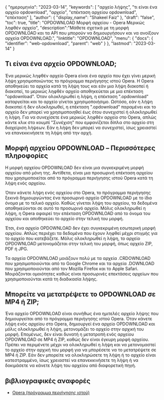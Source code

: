 {
"ημερομηνία": "2023-03-14",
  "keywords": [
"αρχείο λήψης",
"τι είναι ένα αρχείο opdownload",
"αρχείο",
"επέκταση αρχείου opdownload",
"επέκταση"
],
  "author": {
"display_name": "Shakeel Faiz"
},
"draft": "false",
"toc": true,
"title": "OPDOWNLOAD Μορφή αρχείου - Opera Μερικώς ληφθέν αρχείο",
  "description":"Μάθετε σχετικά με τη μορφή OPDOWNLOAD και τα API που μπορούν να δημιουργήσουν και να ανοίξουν αρχεία OPDOWNLOAD.",
"linktitle": "OPDOWNLOAD",
  "menu": {
    "docs": {
      "identifier": "web-opdownload",
      "parent": "web"
}
},
"lastmod": "2023-03-14"
}

## Τι είναι ένα αρχείο OPDOWNLOAD;

Ένα μερικώς ληφθέν αρχείο Opera είναι ένα αρχείο που έχει γίνει μερική λήψη χρησιμοποιώντας το πρόγραμμα περιήγησης ιστού Opera. Η Opera αποθηκεύει τα αρχεία κατά τη λήψη τους και εάν μια λήψη διακοπεί ή διακοπεί, το μερικώς ληφθέν αρχείο αποθηκεύεται με μια επέκταση "opdownload". Όταν ολοκληρωθεί η λήψη, η επέκταση ".opdownload" καταργείται και το αρχείο γίνεται χρησιμοποιήσιμο. Ωστόσο, εάν η λήψη διακοπεί ή δεν ολοκληρωθεί, η επέκταση ".opdownload" παραμένει και το αρχείο δεν μπορεί να χρησιμοποιηθεί έως ότου συνεχιστεί ή ολοκληρωθεί η λήψη. Για να συνεχίσετε ένα μερικώς ληφθέν αρχείο στο Opera, απλώς κάντε κλικ στο κουμπί "Συνέχιση" που εμφανίζεται δίπλα στο αρχείο στη διαχείριση λήψεων. Εάν η λήψη δεν μπορεί να συνεχιστεί, ίσως χρειαστεί να επανεκκινήσετε τη λήψη από την αρχή.

## Μορφή αρχείου OPDOWNLOAD – Περισσότερες πληροφορίες

Η μορφή αρχείου OPDOWNLOAD δεν είναι μια συγκεκριμένη μορφή αρχείου από μόνη της. Αντίθετα, είναι μια προσωρινή επέκταση αρχείου που χρησιμοποιείται από το πρόγραμμα περιήγησης ιστού Opera κατά τη λήψη ενός αρχείου.

Όταν κάνετε λήψη ενός αρχείου στο Opera, το πρόγραμμα περιήγησης ξεκινά δημιουργώντας ένα προσωρινό αρχείο OPDOWNLOAD με το ίδιο όνομα με το τελικό αρχείο. Καθώς γίνεται λήψη του αρχείου, τα δεδομένα αποθηκεύονται σε αυτό το προσωρινό αρχείο. Μόλις ολοκληρωθεί η λήψη, η Opera αφαιρεί την επέκταση OPDOWNLOAD από το όνομα του αρχείου και αποθηκεύει το αρχείο στην τελική του μορφή.

Έτσι, ένα αρχείο OPDOWNLOAD δεν έχει συγκεκριμένη εσωτερική μορφή αρχείου. Απλώς περιέχει τα δεδομένα που έχουν ληφθεί μέχρι στιγμής για το αρχείο που κατεβάζετε. Μόλις ολοκληρωθεί η λήψη, το αρχείο OPDOWNLOAD μετονομάζεται στην τελική του μορφή, όπως αρχείο ZIP, PDF ή JPG.

Τα αρχεία OPDOWNLOAD μοιάζουν πολύ με τα αρχεία .CRDOWNLOAD που χρησιμοποιούνται από το Google Chrome και τα αρχεία .DOWNLOAD που χρησιμοποιούνται από τον Mozilla Firefox και το Apple Safari. Μοιράζονται ομοιότητες καθώς είναι προσωρινές επεκτάσεις αρχείων που χρησιμοποιούνται κατά τη διαδικασία λήψης.

## Μπορείτε να μετατρέψετε το OPDOWNLOAD σε MP4 ή ZIP;

Ένα αρχείο OPDOWNLOAD είναι συνήθως ένα ημιτελές αρχείο λήψης που δημιουργείται από το πρόγραμμα περιήγησης ιστού Opera. Όταν κάνετε λήψη ενός αρχείου στο Opera, δημιουργεί ένα αρχείο OPDOWNLOAD και μόλις ολοκληρωθεί η λήψη, μετονομάζει το αρχείο στην αρχική του μορφή. Επομένως, δεν είναι δυνατή η μετατροπή ενός αρχείου OPDOWNLOAD σε MP4 ή ZIP, καθώς δεν είναι έγκυρη μορφή αρχείου. Πρέπει να περιμένετε μέχρι να ολοκληρωθεί η λήψη και να μετονομαστεί το αρχείο στην αρχική του μορφή για να μπορέσετε να το μετατρέψετε σε MP4 ή ZIP. Εάν δεν μπορείτε να ολοκληρώσετε τη λήψη ή το αρχείο είναι κατεστραμμένο, ίσως χρειαστεί να επανεκκινήσετε τη λήψη ή να δοκιμάσετε να κάνετε λήψη του αρχείου από διαφορετική πηγή.

## βιβλιογραφικές αναφορές
* [Opera (πρόγραμμα περιήγησης ιστού)](https://en.wikipedia.org/wiki/Opera_(web_browser))

